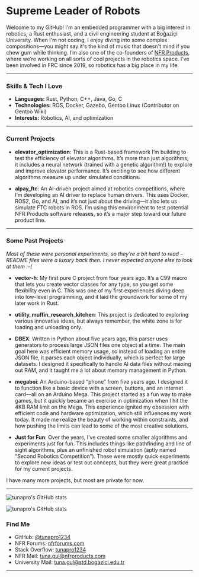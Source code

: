 # Supreme Leader of Robots

Welcome to my GitHub! I'm an embedded programmer with a big interest in robotics, a Rust enthusiast, and a civil engineering student at Boğaziçi University. When I'm not coding, I enjoy diving into some complex compositions—you might say it's the kind of music that doesn't mind if you chew gum while thinking.  I’m also one of the co-founders of [NFR Products](https://nfrproducts.com), where we’re working on all sorts of cool projects in the robotics space. I’ve been involved in FRC since 2019, so robotics has a big place in my life. 

---

### Skills & Tech I Love

- **Languages:** Rust, Python, C++, Java, Go, C
- **Technologies:** ROS, Docker, Gazebo, Gentoo Linux (Contributor on Gentoo Wiki)
- **Interests:** Robotics, AI, and optimization

---

### Current Projects

- **elevator\_optimization**: This is a Rust-based framework I’m building to test the efficiency of elevator algorithms. It’s more than just algorithms; it includes a neural network (trained with a genetic algorithm!) to explore and improve elevator performance. It’s exciting to see how different algorithms measure up under simulated conditions.

- **alpay\_ftc**: An AI-driven project aimed at robotics competitions, where I’m developing an AI driver to replace human drivers. This uses Docker, ROS2, Go, and AI, and it’s not just about the driving—it also lets us simulate FTC robots in ROS. I’m using this environment to test potential NFR Products software releases, so it’s a major step toward our future product line.

---

### Some Past Projects

*Most of these were personal experiments, so they're a bit hard to read – README files were a luxury back then. I never expected anyone else to look at them :-(*

- **vector-h**: My first pure C project from four years ago. It’s a C99 macro that lets you create vector classes for any type, so you get some flexibility even in C. This was one of my first experiences diving deep into low-level programming, and it laid the groundwork for some of my later work in Rust.

- **utility\_muffin\_research\_kitchen**: This project is dedicated to exploring various innovative ideas, but always remember, the white zone is for loading and unloading only.

- **DBEX**: Written in Python about five years ago, this parser uses generators to process large JSON files one object at a time. The main goal here was efficient memory usage, so instead of loading an entire JSON file, it parses each object individually, which is perfect for large datasets. I designed it specifically to handle AI data files without maxing out RAM, and it taught me a lot about memory management in Python.

- **megaboi**: An Arduino-based “phone” from five years ago. I designed it to function like a basic device with a screen, buttons, and an internet card—all on an Arduino Mega. This project started as a fun way to make games, but it quickly became an exercise in optimization when I hit the 4KB RAM limit on the Mega. This experience ignited my obsession with efficient code and hardware optimization, which still influences my work today. It made me realize the beauty of working within constraints, and how pushing the limits can lead to some of the most creative solutions.

- **Just for Fun**: Over the years, I’ve created some smaller algorithms and experiments just for fun. This includes things like pathfinding and line of sight algorithms, plus an unfinished robot simulation (aptly named “Second Robotics Competition”). These were mostly quick experiments to explore new ideas or test out concepts, but they were great practice for my current projects.

I have many more projects, but most are private for now.

---


![tunapro's GitHub stats](https://github-readme-stats-sigma-five.vercel.app/api?username=tunapro1234&show_icons=true&theme=gotham)

![tunapro's GitHub stats](https://github-readme-stats-sigma-five.vercel.app/api/top-langs/?username=tunapro1234&theme=gotham)


### Find Me

- GitHub: [@tunapro1234](https://github.com/tunapro1234)
- NFR Forums: [nfrforums.com](https://nfrforums.com)
- Stack Overflow: [tunapro1234](https://stackoverflow.com/users/13826401/tunapro1234)
- NFR Mail: tuna.gul@nfrproducts.com
- University Mail: tuna.gul@std.bogazici.edu.tr

---


